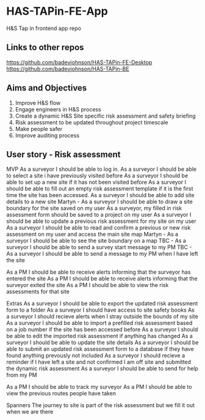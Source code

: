 # HAS-TAPin-FE-App
H&amp;S Tap in frontend app repo

## Links to other repos
https://github.com/badeyjohnson/HAS-TAPin-FE-Desktop
https://github.com/badeyjohnson/HAS-TAPin-BE

## Aims and Objectives
1. Improve H&S flow
2. Engage engineers in H&S process
3. Create a dynamic H&S Site specific risk assessment and safety briefing
4. Risk assessment to be updated throughout project timescale
5. Make people safer
6. Improve auditing process

## User story - Risk assessment

MVP
As a surveyor I should be able to log in.
As a surveyor I should be able to select a site i have previously visited before
As a surveyor I should be able to set up a new site if it has not been visited before
As a surveyor I should be able to fill out an empty risk assessment template if it is the first time the site has been accessed.
As a surveyor I should be able to add site details to a new site
Martyn - As a surveyor I should be able to draw a site boundary for the site saved on my user
As a surveyor, my filled in risk assessment form should be saved to a project on my user
As a surveyor I should be able to update a previous risk assessment for my site on my user
As a surveyor I should be able to read and confirm a previous or new risk assessment on my user and access the main site map
Martyn - As a surveyor I should be able to see the site boundary on a map
TBC - As a surveyor I should be able to send a survey start message to my PM
TBC - As a surveyor I should be able to send a message to my PM when I have left the site

As a PM I should be able to receive alerts informing that the surveyor has entered the site
As a PM I should be able to receive alerts informing that the surveyor exited the site
As a PM I should be able to view the risk assessments for that site


Extras
As a surveyor I should be able to export the updated risk assessment form to a folder
As a surveyor I should have access to site safety books
As a surveyor I should recieve alerts when I stray outside the bounds of my site
As a surveyor I should be able to import a prefilled risk assessment based on a job number if the site has been accessed before
As a surveyor I should be able to edit the imported risk assessment if anything has changed
As a surveyor I should be able to update the site details
As a surveyor I should be able to submit an updated risk assessment form to a database if they have found anything prevously not included
As a surveyor I should recieve a reminder if I have left a site and not confirmed I am off site and submitted the dynamic risk assessment
As a surveyor I should be able to send for help from my PM

As a PM I should be able to track my surveyor
As a PM I should be able to view the previous routes people have taken

Spanners
The journey to site is part of the risk assessment but we fill it out when we are there
